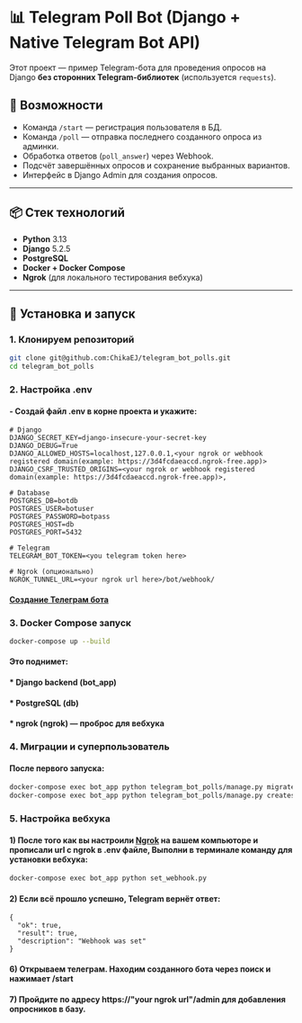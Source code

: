 # 📊 Telegram Poll Bot (Django + Native Telegram Bot API)

Этот проект — пример Telegram-бота для проведения опросов на Django **без сторонних Telegram-библиотек** (используется `requests`).

## 🚀 Возможности

- Команда `/start` — регистрация пользователя в БД.
- Команда `/poll` — отправка последнего созданного опроса из админки.
- Обработка ответов (`poll_answer`) через Webhook.
- Подсчёт завершённых опросов и сохранение выбранных вариантов.
- Интерфейс в Django Admin для создания опросов.

---

## 📦 Стек технологий

- **Python** 3.13
- **Django** 5.2.5
- **PostgreSQL**
- **Docker + Docker Compose**
- **Ngrok** (для локального тестирования вебхука)

---

## 🔧 Установка и запуск

### 1. Клонируем репозиторий
```bash
git clone git@github.com:ChikaEJ/telegram_bot_polls.git
cd telegram_bot_polls
```
### 2. Настройка .env
    
####    - Создай файл .env в корне проекта и укажите:
```
# Django
DJANGO_SECRET_KEY=django-insecure-your-secret-key
DJANGO_DEBUG=True
DJANGO_ALLOWED_HOSTS=localhost,127.0.0.1,<your ngrok or webhook registered domain(example: https://3d4fcdaeaccd.ngrok-free.app)>
DJANGO_CSRF_TRUSTED_ORIGINS=<your ngrok or webhook registered domain(example: https://3d4fcdaeaccd.ngrok-free.app)>,

# Database
POSTGRES_DB=botdb
POSTGRES_USER=botuser
POSTGRES_PASSWORD=botpass
POSTGRES_HOST=db
POSTGRES_PORT=5432

# Telegram
TELEGRAM_BOT_TOKEN=<you telegram token here>

# Ngrok (опционально)
NGROK_TUNNEL_URL=<your ngrok url here>/bot/webhook/

```
#### [Создание Телеграм бота](https://developers.sber.ru/help/salutebot/telegram-integration/)

### 3. Docker Compose запуск
```bash
docker-compose up --build
```
 ####   Это поднимет:

####  * Django backend (bot_app)

####    * PostgreSQL (db)

####    * ngrok (ngrok) — проброс для вебхука

### 4. Миграции и суперпользователь
####    После первого запуска:
```bash
docker-compose exec bot_app python telegram_bot_polls/manage.py migrate
docker-compose exec bot_app python telegram_bot_polls/manage.py createsuperuser

```
### 5. Настройка вебхука

#### 1) После того как вы настроили [Ngrok](https://ngrok.com/downloads/windows) на вашем компьюторе и прописали url с ngrok в .env файле, Выполни в терминале команду для установки вебхука:
```bash
docker-compose exec bot_app python set_webhook.py
```
#### 2) Если всё прошло успешно, Telegram вернёт ответ:
````
{
  "ok": true,
  "result": true,
  "description": "Webhook was set"
}
````
####    6) Открываем телеграм. Находим созданного бота через поиск и нажимает /start
####    7) Пройдите по адресу https://"your ngrok url"/admin для добавления опросников в базу. 



